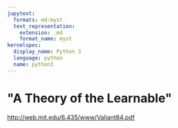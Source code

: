 ```yaml
---
jupytext:
  formats: md:myst
  text_representation:
    extension: .md
    format_name: myst
kernelspec:
  display_name: Python 3
  language: python
  name: python3
---
```


# "A Theory of the Learnable"

http://web.mit.edu/6.435/www/Valiant84.pdf